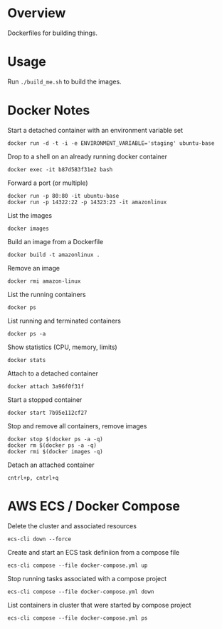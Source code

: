 # Overview

Dockerfiles for building things.

# Usage

Run `./build_me.sh` to build the images.

# Docker Notes

Start a detached container with an environment variable set

    docker run -d -t -i -e ENVIRONMENT_VARIABLE='staging' ubuntu-base

Drop to a shell on an already running docker container

    docker exec -it b87d583f31e2 bash

Forward a port (or multiple)

    docker run -p 80:80 -it ubuntu-base
    docker run -p 14322:22 -p 14323:23 -it amazonlinux

List the images

    docker images

Build an image from a Dockerfile

    docker build -t amazonlinux .

Remove an image

    docker rmi amazon-linux

List the running containers

    docker ps

List running and terminated containers

    docker ps -a

Show statistics (CPU, memory, limits)

    docker stats

Attach to a detached container

    docker attach 3a96f0f31f

Start a stopped container

    docker start 7b95e112cf27

Stop and remove all containers, remove images

    docker stop $(docker ps -a -q)
    docker rm $(docker ps -a -q)
    docker rmi $(docker images -q)

Detach an attached container

    cntrl+p, cntrl+q

# AWS ECS / Docker Compose

Delete the cluster and associated resources

    ecs-cli down --force

Create and start an ECS task definiion from a compose file

    ecs-cli compose --file docker-compose.yml up

Stop running tasks associated with a compose project

    ecs-cli compose --file docker-compose.yml down

List containers in cluster that were started by compose project

    ecs-cli compose --file docker-compose.yml ps
